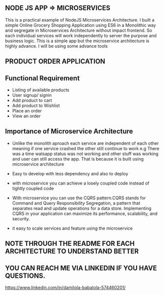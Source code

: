## NODE JS APP => MICROSERVICES
   This is a practical example of NodeJS Microservices Architecture. I built a simple Online Grocery Shopping Application using ES6 in a Monolithic way and segregate in Microservices Architecture without impact frontend. So each individual services will work independently to server the purpose and business logic. This is a simple app but the microservice architecture is highly advance. I will be using some advance tools

## PRODUCT ORDER APPLICATION

  ## Functional Requirement

  -  Listing of available products
  -  User signup/ signin
  -  Add product to cart
  -  Add product to Wishlist
  -  Place an order
  -  View an order

## Importance of Microservice Architecture
-  Unlike the monolith aproach each service are independent of each other meaning if one service crashed the other still continue to work e.g There was a time watsapp status was not working and other stuff was working and user can still access the app. That is because it is built using microservice architecture
-  Easy to develop with less dependency and also to deploy
- with microservice you can achieve a losely coupled code instead of tightly coupled code
- With microservice you can use the CQRS pattern.CQRS stands for Command and Query Responsibility Segregation, a pattern that separates read and update operations for a data store. Implementing CQRS in your application can maximize its performance, scalability, and security.

- it easy to scale services and feature using the microservice 

## NOTE THROUGH THE README FOR EACH ARCHITECTURE TO UNDERSTAND BETTER

## YOU CAN REACH ME VIA LINKEDIN IF YOU HAVE QUESTIONS.
https://www.linkedin.com/in/damilola-babalola-574460201/
  